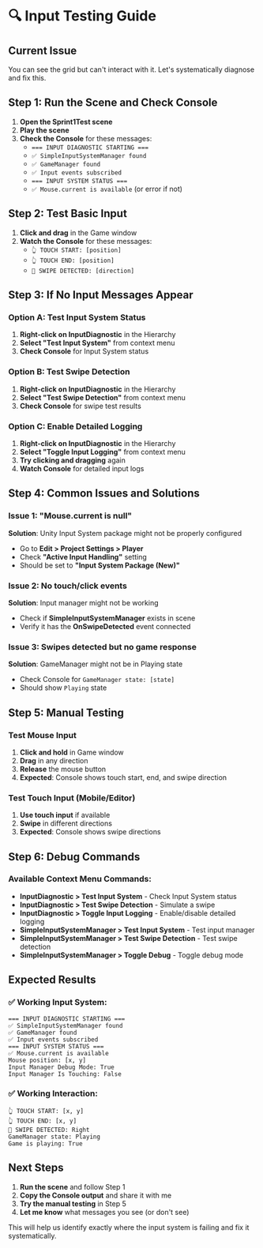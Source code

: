 # 🔍 Input Testing Guide

## Current Issue
You can see the grid but can't interact with it. Let's systematically diagnose and fix this.

## Step 1: Run the Scene and Check Console

1. **Open the Sprint1Test scene**
2. **Play the scene**
3. **Check the Console** for these messages:
   - `=== INPUT DIAGNOSTIC STARTING ===`
   - `✅ SimpleInputSystemManager found`
   - `✅ GameManager found`
   - `✅ Input events subscribed`
   - `=== INPUT SYSTEM STATUS ===`
   - `✅ Mouse.current is available` (or error if not)

## Step 2: Test Basic Input

1. **Click and drag** in the Game window
2. **Watch the Console** for these messages:
   - `👆 TOUCH START: [position]`
   - `👆 TOUCH END: [position]`
   - `🎯 SWIPE DETECTED: [direction]`

## Step 3: If No Input Messages Appear

### Option A: Test Input System Status
1. **Right-click on InputDiagnostic** in the Hierarchy
2. **Select "Test Input System"** from context menu
3. **Check Console** for Input System status

### Option B: Test Swipe Detection
1. **Right-click on InputDiagnostic** in the Hierarchy
2. **Select "Test Swipe Detection"** from context menu
3. **Check Console** for swipe test results

### Option C: Enable Detailed Logging
1. **Right-click on InputDiagnostic** in the Hierarchy
2. **Select "Toggle Input Logging"** from context menu
3. **Try clicking and dragging** again
4. **Watch Console** for detailed input logs

## Step 4: Common Issues and Solutions

### Issue 1: "Mouse.current is null"
**Solution**: Unity Input System package might not be properly configured
- Go to **Edit > Project Settings > Player**
- Check **"Active Input Handling"** setting
- Should be set to **"Input System Package (New)"**

### Issue 2: No touch/click events
**Solution**: Input manager might not be working
- Check if **SimpleInputSystemManager** exists in scene
- Verify it has the **OnSwipeDetected** event connected

### Issue 3: Swipes detected but no game response
**Solution**: GameManager might not be in Playing state
- Check Console for `GameManager state: [state]`
- Should show `Playing` state

## Step 5: Manual Testing

### Test Mouse Input
1. **Click and hold** in Game window
2. **Drag** in any direction
3. **Release** the mouse button
4. **Expected**: Console shows touch start, end, and swipe direction

### Test Touch Input (Mobile/Editor)
1. **Use touch input** if available
2. **Swipe** in different directions
3. **Expected**: Console shows swipe directions

## Step 6: Debug Commands

### Available Context Menu Commands:
- **InputDiagnostic > Test Input System** - Check Input System status
- **InputDiagnostic > Test Swipe Detection** - Simulate a swipe
- **InputDiagnostic > Toggle Input Logging** - Enable/disable detailed logging
- **SimpleInputSystemManager > Test Input System** - Test input manager
- **SimpleInputSystemManager > Test Swipe Detection** - Test swipe detection
- **SimpleInputSystemManager > Toggle Debug** - Toggle debug mode

## Expected Results

### ✅ Working Input System:
```
=== INPUT DIAGNOSTIC STARTING ===
✅ SimpleInputSystemManager found
✅ GameManager found
✅ Input events subscribed
=== INPUT SYSTEM STATUS ===
✅ Mouse.current is available
Mouse position: [x, y]
Input Manager Debug Mode: True
Input Manager Is Touching: False
```

### ✅ Working Interaction:
```
👆 TOUCH START: [x, y]
👆 TOUCH END: [x, y]
🎯 SWIPE DETECTED: Right
GameManager state: Playing
Game is playing: True
```

## Next Steps

1. **Run the scene** and follow Step 1
2. **Copy the Console output** and share it with me
3. **Try the manual testing** in Step 5
4. **Let me know** what messages you see (or don't see)

This will help us identify exactly where the input system is failing and fix it systematically. 